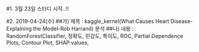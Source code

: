#1. 3월 23일 스터디 시작..!!

#2. 2019-04-24(수)
   ##가) 제목 : kaggle_kernel(What Causes Heart Disease-Explaining the Model-Rob Harrand) 분석
   ##나) 내용 : RandomForestClassifier, 정확도, 민감도, 특이도, ROC, Partial Dependence Plots, Contour Plot, SHAP values, 
